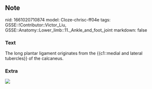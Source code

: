 ## Note
nid: 1661020710874
model: Cloze-chrisc-ff04e
tags: GSSE::!Contributor::Victor_Liu, GSSE::Anatomy::Lower_limb::11._Ankle_and_foot_joint
markdown: false

### Text
The long plantar ligament originates from the {{c1::medial and lateral tubercles}} of the calcaneus.

### Extra
<img src="paste-4e9b408af46e7803fa6cdfc114d527b6166c7ea7.jpg">
